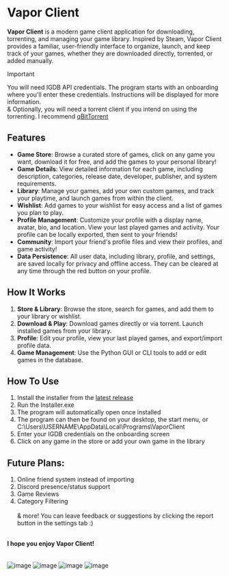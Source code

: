 # Vapor Client

**Vapor Client** is a modern game client application for downloading, torrenting, and managing your game library. Inspired by Steam, Vapor Client provides a familiar, user-friendly interface to organize, launch, and keep track of your games, whether they are downloaded directly, torrented, or added manually.

> [!IMPORTANT]
> You will need IGDB API credentials. The program starts with an onboarding where you'll enter these credentials. Instructions will be displayed for more information. <br>
> & Optionally, you will need a torrent client if you intend on using the torrenting. I recommend [qBitTorrent](https://www.qbittorrent.org/download)

## Features

- **Game Store**: Browse a curated store of games, click on any game you want, download it for free, and add the games to your personal library!
- **Game Details**: View detailed information for each game, including description, categories, release date, developer, publisher, and system requirements.
- **Library**: Manage your games, add your own custom games, and track your playtime, and launch games from within the client.
- **Wishlist**: Add games to your wishlist for easy access and a list of games you plan to play.
- **Profile Management**: Customize your profile with a display name, avatar, bio, and location. View your last played games and activity. Your profile can be locally exported, then sent to your friends!
- **Community**: Import your friend's profile files and view their profiles, and game activity!
- **Data Persistence**: All user data, including library, profile, and settings, are saved locally for privacy and offline access. They can be cleared at any time through the red button on your profile.

## How It Works

1. **Store & Library**: Browse the store, search for games, and add them to your library or wishlist.
2. **Download & Play**: Download games directly or via torrent. Launch installed games from your library.
3. **Profile**: Edit your profile, view your last played games, and export/import profile data.
4. **Game Management**: Use the Python GUI or CLI tools to add or edit games in the database.

## How To Use

1. Install the installer from the [latest release](https://github.com/LeRubix/VaporClient/releases/latest)
2. Run the Installer.exe
3. The program will automatically open once installed
4. The program can then be found on your desktop, the start menu, or C:\Users\USERNAME\AppData\Local\Programs\VaporClient
5. Enter your IGDB credentials on the onboarding screen
6. Click on any game in the store or add your own game in the library

## Future Plans:
1. Online friend system instead of importing
2. Discord presence/status support
3. Game Reviews
4. Category Filtering <br><br>
& more! You can leave feedback or suggestions by clicking the report button in the settings tab :)
<br><br>

**I hope you enjoy Vapor Client!<br>**
<br><br>
![image](https://github.com/user-attachments/assets/1b47335d-10dc-4577-87e4-85ccda00b61c)
![image](https://github.com/user-attachments/assets/80253dc9-8b48-4c19-a3a5-d31806e3830b)
![image](https://github.com/user-attachments/assets/5948393f-b6cb-466a-ad1c-361711f8f11d)
![image](https://github.com/user-attachments/assets/b729f804-d19b-4450-bc79-b54d571acda6)
